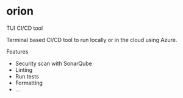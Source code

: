 # orion
TUI CI/CD tool

Terminal based CI/CD tool to run locally or in the cloud using Azure.

Features
- Security scan with SonarQube
- Linting
- Run tests
- Formatting
- ...
